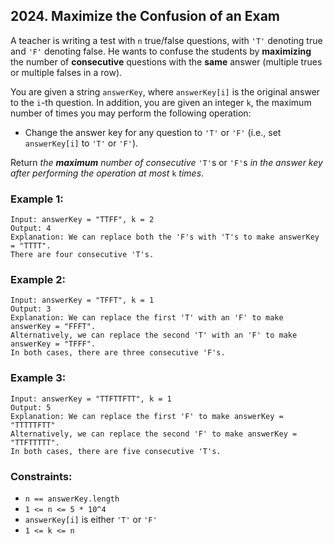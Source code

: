 ## 2024. Maximize the Confusion of an Exam

A teacher is writing a test with ```n``` true/false questions, with ```'T'``` denoting true and ```'F'``` denoting false. He wants to confuse the students by **maximizing** the number of **consecutive** questions with the **same** answer (multiple trues or multiple falses in a row).

You are given a string ```answerKey```, where ```answerKey[i]``` is the original answer to the ```i```-th question. In addition, you are given an integer ```k```, the maximum number of times you may perform the following operation:

* Change the answer key for any question to ```'T'``` or ```'F'``` (i.e., set ```answerKey[i]``` to ```'T'``` or ```'F'```).

Return *the **maximum** number of consecutive* ```'T'```s or ```'F'```s *in the answer key after performing the operation at most* ```k``` *times*.

### Example 1:
```
Input: answerKey = "TTFF", k = 2
Output: 4
Explanation: We can replace both the 'F's with 'T's to make answerKey = "TTTT".
There are four consecutive 'T's.
```
### Example 2:
```
Input: answerKey = "TFFT", k = 1
Output: 3
Explanation: We can replace the first 'T' with an 'F' to make answerKey = "FFFT".
Alternatively, we can replace the second 'T' with an 'F' to make answerKey = "TFFF".
In both cases, there are three consecutive 'F's.
```
### Example 3:
```
Input: answerKey = "TTFTTFTT", k = 1
Output: 5
Explanation: We can replace the first 'F' to make answerKey = "TTTTTFTT"
Alternatively, we can replace the second 'F' to make answerKey = "TTFTTTTT".
In both cases, there are five consecutive 'T's.
```

### Constraints:

* ```n == answerKey.length```
* ```1 <= n <= 5 * 10^4```
* ```answerKey[i]``` is either ```'T'``` or ```'F'```
* ```1 <= k <= n```
